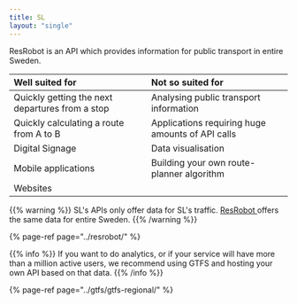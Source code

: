 ```yaml
---
title: SL
layout: "single"
---
```


ResRobot is an API which provides information for public transport in entire Sweden.

| Well suited for | Not so suited for |
| :--- | :--- |
| Quickly getting the next departures from a stop | Analysing public transport information |
| Quickly calculating a route from A to B | Applications requiring huge amounts of API calls |
| Digital Signage | Data visualisation |
| Mobile applications | Building your own route-planner algorithm |
| Websites |  |

{{% warning %}} SL's APIs only offer data for SL's traffic. [ResRobot ](../resrobot/)offers the same data for
entire Sweden. {{% /warning %}}

{% page-ref page="../resrobot/" %}

{{% info %}} If you want to do analytics, or if your service will have more than a million active users, we
recommend using GTFS and hosting your own API based on that data. {{% /info %}}

{% page-ref page="../gtfs/gtfs-regional/" %}
